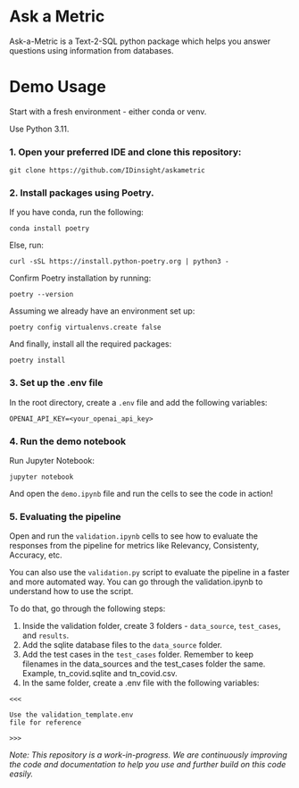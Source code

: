 # Ask a Metric

Ask-a-Metric is a Text-2-SQL python package which helps you answer questions using information from databases.

# Demo Usage

Start with a fresh environment - either conda or venv.

Use Python 3.11.

### 1. Open your preferred IDE and clone this repository:

```
git clone https://github.com/IDinsight/askametric
```

### 2. Install packages using Poetry.

If you have conda, run the following:

```
conda install poetry
```

Else, run:

```
curl -sSL https://install.python-poetry.org | python3 -
```

Confirm Poetry installation by running:

```
poetry --version
```

Assuming we already have an environment set up:

```
poetry config virtualenvs.create false
```

And finally, install all the required packages:

```
poetry install
```

### 3. Set up the .env file

In the root directory, create a `.env` file and add the following variables:

```
OPENAI_API_KEY=<your_openai_api_key>
```

### 4. Run the demo notebook

Run Jupyter Notebook:

```
jupyter notebook
```

And open the `demo.ipynb` file and run the cells to see the code in action!

### 5. Evaluating the pipeline

Open and run the `validation.ipynb` cells to see how to evaluate the responses from the pipeline for metrics like Relevancy, Consistenty, Accuracy, etc.

You can also use the `validation.py` script to evaluate the pipeline in a faster and more automated way. You can go through the validation.ipynb to understand how to use the script.

To do that, go through the following steps:

1. Inside the validation folder, create 3 folders - `data_source`, `test_cases`, and `results`.
2. Add the sqlite database files to the `data_source` folder.
3. Add the test cases in the `test_cases` folder. Remember to keep filenames in the data_sources
   and the test_cases folder the same. Example, tn_covid.sqlite and tn_covid.csv.
4. In the same folder, create a .env file with the following variables:

```
<<<

Use the validation_template.env
file for reference

>>>
```

_Note: This repository is a work-in-progress. We are continuously improving the code and documentation to help you use and further build on this code easily._
